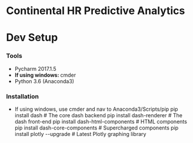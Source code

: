 <!DOCTYPE html>
<html lang="en">
<head>
    <meta charset="UTF-8">
    
</head>
<body>
<h1>Continental HR Predictive Analytics

<h1>Dev Setup</h1>
<h3>Tools</h3>
<ul>
    <li>Pycharm 2017.1.5</li>
    <li><b>If using windows: </b> cmder</li>
    <li>Python 3.6 (Anaconda3)</li>
</ul>

<h3>Installation</h3>
<ul>
    <li>
        If using windows, use cmder and nav to Anaconda3/Scripts/pip
        pip install dash  # The core dash backend
        pip install dash-renderer # The dash front-end
        pip install dash-html-components # HTML components
        pip install dash-core-components  # Supercharged components
        pip install plotly --upgrade  # Latest Plotly graphing library
    </li>
</ul>

</body>
</html>